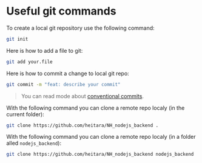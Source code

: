 # Useful git commands

To create a local git repository use the following command:

```bash
git init
```

Here is how to add a file to git:

```bash
git add your.file
```

Here is how to commit a change to local git repo:

```bash
git commit -m "feat: describe your commit"
```
> You can read mode about [conventional commits](https://www.conventionalcommits.org/en/v1.0.0/).

With the following command you can clone a remote repo localy (in the current folder):

```bash
git clone https://github.com/heitara/NH_nodejs_backend .
```

With the following command you can clone a remote repo localy (in a folder alled `nodejs_backend`):

```bash
git clone https://github.com/heitara/NH_nodejs_backend nodejs_backend
```